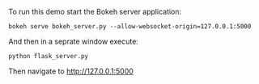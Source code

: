 To run this demo start the Bokeh server application:

    bokeh serve bokeh_server.py --allow-websocket-origin=127.0.0.1:5000

And then in a seprate window execute:

    python flask_server.py

Then navigate to http://127.0.0.1:5000
